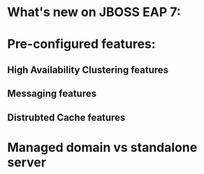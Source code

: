 # What's new on JBOSS EAP 7: 

# Pre-configured features: 

## High Availability Clustering features

## Messaging features 

## Distrubted Cache features 

# Managed domain vs standalone server 
